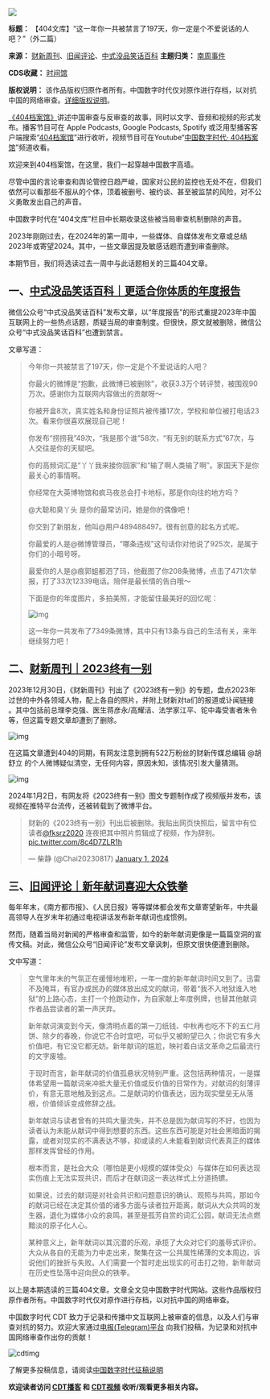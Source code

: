 ![](https://chinadigitaltimes.net/chinese/files/2024/01/4603.png)







**标题：** 【404文库】“这一年你一共被禁言了197天，你一定是个不爱说话的人吧？”（外二篇）  

**来源：** [财新周刊](https://chinadigitaltimes.net/space/财新周刊)、[旧闻评论](https://chinadigitaltimes.net/space/旧闻评论)、[中式没品笑话百科](https://chinadigitaltimes.net/space/中式没品笑话百科)
**主题归类：** [南周事件](https://chinadigitaltimes.net/space/南周事件)   

**CDS收藏：** [时间馆](https://chinadigitaltimes.net/space/%E6%97%B6%E9%97%B4%E9%A6%86)  

**版权说明：** 该作品版权归原作者所有。中国数字时代仅对原作进行存档，以对抗中国的网络审查。[详细版权说明](https://chinadigitaltimes.net/chinese/copyright)。




[《404档案馆》](https://chinadigitaltimes.net/chinese/404-archives)讲述中国审查与反审查的故事，同时以文字、音频和视频的形式发布。播客节目可在 Apple Podcasts, Google Podcasts, Spotify 或泛用型播客客户端搜索“[404档案馆](https://open.firstory.me/user/cdt)”进行收听，视频节目可在Youtube“[中国数字时代· 404档案馆](https://www.youtube.com/channel/UCwXewCWwaK1-yec8niJLrqg)”频道收看。


欢迎来到404档案馆，在这里，我们一起穿越中国数字高墙。


尽管中国的言论审查和舆论管控日趋严峻，国家对公民的监控也无处不在，但我们依然可以看那些不服从的个体，顶着被删号、被约谈、甚至被监禁的风险，对不公义勇敢发出自己的声音。


中国数字时代在“404文库”栏目中长期收录这些被当局审查机制删除的声音。


2023年刚刚过去，在2024年的第一周中，一些媒体、自媒体发布文章或总结2023年或寄望2024。其中，一些文章因提及敏感话题而遭到审查删除。


本期节目，我们将选读过去一周中与此话题相关的三篇404文章。


一、[中式没品笑话百科｜更适合你体质的年度报告](https://chinadigitaltimes.net/chinese/703741.html)
---------------------------------------------------------------------------



微信公众号“中式没品笑话百科”发布文章，以“年度报告”的形式重提2023年中国互联网上的一些热点话题，质疑当局的审查制度。但很快，原文就被删除，微信公众号“中式没品笑话百科”也遭到禁言。


文章写道：



> 
> 今年你一共被禁言了197天，你一定是个不爱说话的人吧？
> 
> 
> 你最火的微博是“抱歉，此微博已被删除”，收获3.3万个转评赞，被围观90万次。感谢你为互联网内容做出的贡献呀～
> 
> 
> 你被开盒8次，真实姓名和身份证照片被传播17次，学校和单位被打电话23次。看来你很喜欢展现自己呢！
> 
> 
> 你发布“捞捞我”49次，“我是那个谁”58次，“有无别的联系方式”67次，与人交往是你的天赋吧。
> 
> 
> 你的高频词汇是“丫丫我来接你回家”和“输了啊人类输了啊”。家国天下是你最关心的事情啊。
> 
> 
> 你经常在大英博物馆和疯马夜总会打卡地标，那是你向往的地方吗？
> 
> 
> @大聪和臭丫头 是你的最常访问，她是你的偶像吧！
> 
> 
> 你交到了新朋友，他叫@用户489488497。很有创意的起名方式呢。
> 
> 
> 你最爱的人是@微博管理员，“哪条违规”这句话你对他说了925次，是属于你们的小暗号呀。
> 
> 
> 最爱你的人是@痕郭蛆都泗了玛，他截图了你208条微博，点击了471次举报，打了33次12339电话。陪伴是最长情的告白哦～
> 
> 
> 下面是你的年度图片，多拍美照，才能留住最美好的回忆呢：
> 
> 
> ![img](https://chinadigitaltimes.net/chinese/files/2024/01/post-703741-6590fe57cddf7.jpeg)
> 
> 
> 这一年你一共发布了7349条微博，其中只有13条与自己的生活有关，来年继续努力吧！
> 
> 
> 


二、[财新周刊｜2023终有一别](https://chinadigitaltimes.net/chinese/703789.htmll)
---------------------------------------------------------------------


2023年12月30日，《财新周刊》刊出了《2023终有一别》的专题，盘点2023年过世的中外各领域人物，配上各自的照片，并附上财新对ta们的报道或讣闻链接 。其中包括前总理李克强、医生蒋彦永/高耀洁、法学家江平、铊中毒受害者朱令等，但这篇专题文章却遭到了删除。


![img](https://chinadigitaltimes.net/chinese/files/2024/01/image-1704183665670.png)


在这篇文章遭到404的同期，有网友注意到拥有522万粉丝的财新传媒总编辑 @胡舒立 的个人微博疑似清空，无任何内容，原因未知，该情况引发大量猜测。


![img](https://chinadigitaltimes.net/chinese/files/2024/01/1284.jpeg)


2024年1月2日，有网友将《2023终有一别》图文专题制作成了视频版并发布，该视频在推特平台流传，还被转载到了微博平台。



> 
> 财新的《2023终有一别》刊出后被删除。我贴出网页快照后，留言中有位读者⁦⁦[@fksrz2020](https://twitter.com/fksrz2020?ref_src=twsrc%5Etfw)⁩ 连夜把其中照片剪辑成了视频，作为辞别。 [pic.twitter.com/8c4D7ZLR1h](https://t.co/8c4D7ZLR1h)
> 
> 
> — 柴静 (@Chai20230817) [January 1, 2024](https://twitter.com/Chai20230817/status/1741967376193855934?ref_src=twsrc%5Etfw)
> 
> 



三、[旧闻评论｜新年献词喜迎大众铁拳](https://chinadigitaltimes.net/chinese/703692.html)
----------------------------------------------------------------------



每年年末，《南方都市报》、《人民日报》等等媒体都会发布文章寄望新年，中共最高领导人在岁末年初通过电视讲话发布新年献词也成惯例。


然而，随着当局对新闻的严格审查和监管，如今的新年献词更像是一篇篇空洞的宣传文稿。对此，微信公众号“旧闻评论”发布文章讽刺，但原文很快便遭到删除。


文中写道：



> 
> 空气里年末的气氛正在缓慢地堆积，一年一度的新年献词时间又到了。迅雷不及掩耳，有官办或民办的媒体放出成文的献词，带着“我不入地狱谁入地狱”的上路心态，主打一个抢跑动作，为自家献上年度例牌，也替其他献词作者品尝读者的第一声厌弃。
> 
> 
> 新年献词演变到今天，像清明点着的第一刀纸钱、中秋再也吃不下的五仁月饼、除夕的春晚，你说它不合时宜吧，可似乎又被盼望已久；你说它有多大价值吧，有它没它都无妨。新年献词的尴尬，映衬着白话文革命之后最流行的文字废墟。
> 
> 
> 于现时而言，新年献词的价值孤悬状况特别严重。这包括两种情况，一是媒体希望用一篇献词来冲抵大量无价值或反价值的日常作为，对献词的刻薄评价，有意无意地触及到这点。二是献词的价值表达，因为现实壁垒无从落根，价值倾诉变成修辞之战。
> 
> 
> 新年献词与读者曾有的共鸣大量流失，并不总是因为献词写的不好，也因为读者认为未能从献词中得到想要的东西。这些东西可能是对社会黑暗面的揭露，或者对现实的不满表达不够，抑或读的人未能看到献词代表真正的媒体那样发挥曾经的作用。
> 
> 
> 根本而言，是社会大众（哪怕是更小规模的媒体受众）与媒体在如何表达现实伤痕上无法实现共识，而后才在献词这一表达样式上分道扬镳。
> 
> 
> 如果说，过去的献词是对社会共识和问题意识的确认、观照与共鸣，那如今的献词已经在决定其价值的诸多方面与读者拉开距离，献词从大众共鸣的发生器，退化为媒体小众的哀鸣，甚至是孤芳自赏的词汇公园，献词无法点燃黯淡的原子化人心。
> 
> 
> 某种意义上，新年献词以其沉潜的乐观，承揽了大众对它们的羞辱式评价。大众从各自的无能为力中走出来，聚集在这一公共属性稀薄的文本周边，诉说他们的挫折与失败。人们需要一个暂时走出现实的可击打之物，新年献词在历史性坠落中迎向民众的铁拳。
> 
> 
> 


以上是本期选读的三篇404文章。文章全文见中国数字时代网站。这些作品版权归原作者所有。中国数字时代仅对原作进行存档，以对抗中国的网络审查。


中国数字时代 CDT 致力于记录和传播中文互联网上被审查的信息，以及人们与审查对抗的努力。欢迎大家通过[电报(Telegram)平台](https://t.me/cdtmedia_bot "电报(Telegram)平台") 向我们投稿，为记录和对抗中国网络审查作出你的贡献！


![cdtimg](https://chinadigitaltimes.net/chinese/files/2022/05/404给CDT-QR-code-1.jpg)


了解更多投稿信息，请阅读[中国数字时代征稿说明](https://chinadigitaltimes.net/chinese/telegrambot "中国数字时代征稿说明")


**欢迎读者访问 [CDT播客](https://open.firstory.me/user/cdt/platforms "CDT播客") 和 [CDT视频](https://www.youtube.com/@CDTChinese/videos "CDT视频") 收听/观看更多相关内容。** 

